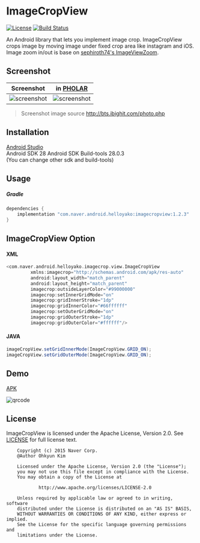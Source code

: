 # ImageCropView
[![License](https://img.shields.io/badge/License-Apache%202.0-blue.svg)](https://opensource.org/licenses/Apache-2.0) [![Build Status](https://travis-ci.org/naver/android-imagecropview.svg?branch=master)](https://travis-ci.org/naver/android-imagecropview)  

An Android library that lets you implement image crop.
ImageCropView crops image by moving image under fixed crop area like instagram and iOS.  
Image zoom in/out is base on [sephiroth74's ImageViewZoom](https://github.com/sephiroth74/ImageViewZoom).  

## Screenshot
|                Screenshot               | in [PHOLAR](https://play.google.com/store/apps/details?id=com.naver.android.pholar) |
|:---------------------------------------:|:-------------------------------------:|
| ![screenshot](doc/img/screenshot.png)   | ![screenshot](doc/img/pholar.gif)     |

> Screenshot image source 
> http://bts.ibighit.com/photo.php

## Installation
[Android Studio](http://developer.android.com/sdk/index.html)  
Android SDK 28
Android SDK Build-tools 28.0.3  
(You can change other sdk and build-tools)  

## Usage
##### Gradle
```gradle
dependencies {
	implementation "com.naver.android.helloyako:imagecropview:1.2.3"
}
```
	
## ImageCropView Option
#### XML
```gradle
<com.naver.android.helloyako.imagecrop.view.ImageCropView
         xmlns:imagecrop="http://schemas.android.com/apk/res-auto"
         android:layout_width="match_parent"
         android:layout_height="match_parent"
         imagecrop:outsideLayerColor="#99000000"
         imagecrop:setInnerGridMode="on"
         imagecrop:gridInnerStroke="1dp"
         imagecrop:gridInnerColor="#66ffffff"
         imagecrop:setOuterGridMode="on"
         imagecrop:gridOuterStroke="1dp"
         imagecrop:gridOuterColor="#ffffff"/>
```

#### JAVA
```java
imageCropView.setGridInnerMode(ImageCropView.GRID_ON);
imageCropView.setGridOuterMode(ImageCropView.GRID_ON);
```


## Demo
[APK](https://github.com/naver/android-imagecropview/raw/master/apk/app-release.apk)  

![qrcode](doc/img/apk_qrcode.png)

## License
ImageCropView is licensed under the Apache License, Version 2.0.
See [LICENSE](LICENSE.txt) for full license text.

        Copyright (c) 2015 Naver Corp.
        @Author Ohkyun Kim

        Licensed under the Apache License, Version 2.0 (the "License");
        you may not use this file except in compliance with the License.
        You may obtain a copy of the License at

                http://www.apache.org/licenses/LICENSE-2.0

        Unless required by applicable law or agreed to in writing, software
        distributed under the License is distributed on an "AS IS" BASIS,
        WITHOUT WARRANTIES OR CONDITIONS OF ANY KIND, either express or implied.
        See the License for the specific language governing permissions and
        limitations under the License.
